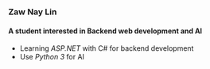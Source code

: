 ### Zaw Nay Lin ###
#### A student interested in Backend web development and AI ####

- Learning *ASP.NET* with C# for backend development
- Use *Python 3* for AI